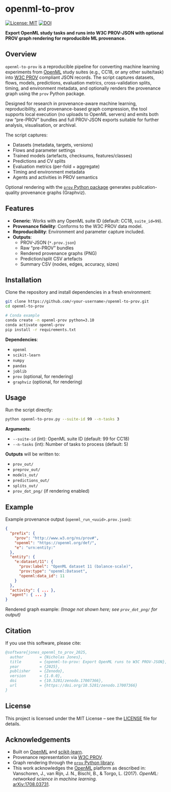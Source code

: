 # openml-to-prov

[![License: MIT](https://img.shields.io/badge/License-MIT-yellow.svg)](LICENSE)
[![DOI](https://zenodo.org/badge/DOI/10.5281/zenodo.17007366.svg)](https://doi.org/10.5281/zenodo.17007366)

**Export OpenML study tasks and runs into W3C PROV-JSON with optional PROV graph rendering for reproducible ML provenance.**

## Overview

`openml-to-prov` is a reproducible pipeline for converting machine learning experiments from [OpenML](https://www.openml.org/) study suites (e.g., CC18, or any other suite/task) into [W3C PROV](https://www.w3.org/TR/prov-dm/) compliant JSON records. The script captures datasets, flows, models, predictions, evaluation metrics, cross-validation splits, timing, and environment metadata, and optionally renders the provenance graph using the `prov` Python package.

Designed for research in provenance-aware machine learning, reproducibility, and provenance-based graph compression, the tool supports local execution (no uploads to OpenML servers) and emits both raw “pre-PROV” bundles and full PROV-JSON exports suitable for further analysis, visualisation, or archival.

The script captures:
- Datasets (metadata, targets, versions)
- Flows and parameter settings
- Trained models (artefacts, checksums, features/classes)
- Predictions and CV splits
- Evaluation metrics (per-fold + aggregate)
- Timing and environment metadata
- Agents and activities in PROV semantics

Optional rendering with the [`prov` Python package](https://pypi.org/project/prov/) generates publication-quality provenance graphs (Graphviz).

## Features

- **Generic**: Works with any OpenML suite ID (default: CC18, `suite_id=99`).
- **Provenance fidelity**: Conforms to the W3C PROV data model.
- **Reproducibility**: Environment and parameter capture included.
- **Outputs**:
  - PROV-JSON (`*.prov.json`)
  - Raw “pre-PROV” bundles
  - Rendered provenance graphs (PNG)
  - Prediction/split CSV artefacts
  - Summary CSV (nodes, edges, accuracy, sizes)

## Installation

Clone the repository and install dependencies in a fresh environment:

```bash
git clone https://github.com/<your-username>/openml-to-prov.git
cd openml-to-prov

# Conda example
conda create -n openml-prov python=3.10
conda activate openml-prov
pip install -r requirements.txt
```

**Dependencies**:
- `openml`
- `scikit-learn`
- `numpy`
- `pandas`
- `joblib`
- `prov` (optional, for rendering)
- `graphviz` (optional, for rendering)

## Usage

Run the script directly:

```bash
python openml-to-prov.py --suite-id 99 --n-tasks 3
```

**Arguments**:
- `--suite-id` (int): OpenML suite ID (default: 99 for CC18)
- `--n-tasks` (int): Number of tasks to process (default: 5)

**Outputs** will be written to:
- `prov_out/`
- `preprov_out/`
- `models_out/`
- `predictions_out/`
- `splits_out/`
- `prov_dot_png/` (if rendering enabled)

## Example

Example provenance output (`openml_run_<uuid>.prov.json`):

```json
{
  "prefix": {
    "prov": "http://www.w3.org/ns/prov#",
    "openml": "https://openml.org/def/",
    "e": "urn:entity:"
  },
  "entity": {
    "e:dataset/11": {
      "prov:label": "OpenML dataset 11 (balance-scale)",
      "prov:type": "openml:Dataset",
      "openml:data_id": 11
    }
  },
  "activity": { ... },
  "agent": { ... }
}
```

Rendered graph example: *(Image not shown here; see `prov_dot_png/` for output)*

## Citation

If you use this software, please cite:

```bibtex
@software{jones_openml_to_prov_2025,
  author       = {Nicholas Jones},
  title        = {openml-to-prov: Export OpenML runs to W3C PROV-JSON},
  year         = {2025},
  publisher    = {Zenodo},
  version      = {1.0.0},
  doi          = {10.5281/zenodo.17007366},
  url          = {https://doi.org/10.5281/zenodo.17007366}
}
```

## License

This project is licensed under the MIT License – see the [LICENSE](LICENSE) file for details.

## Acknowledgements

- Built on [OpenML](https://www.openml.org/) and [scikit-learn](https://scikit-learn.org/).
- Provenance representation via [W3C PROV](https://www.w3.org/TR/prov-dm/).
- Graph rendering through the [`prov` Python library](https://pypi.org/project/prov/).
- This work acknowledges the [OpenML](https://www.openml.org/) platform as described in:  
  Vanschoren, J., van Rijn, J. N., Bischl, B., & Torgo, L. (2017). *OpenML: networked science in machine learning.*  
  [arXiv:1708.03731](https://arxiv.org/abs/1708.03731).
